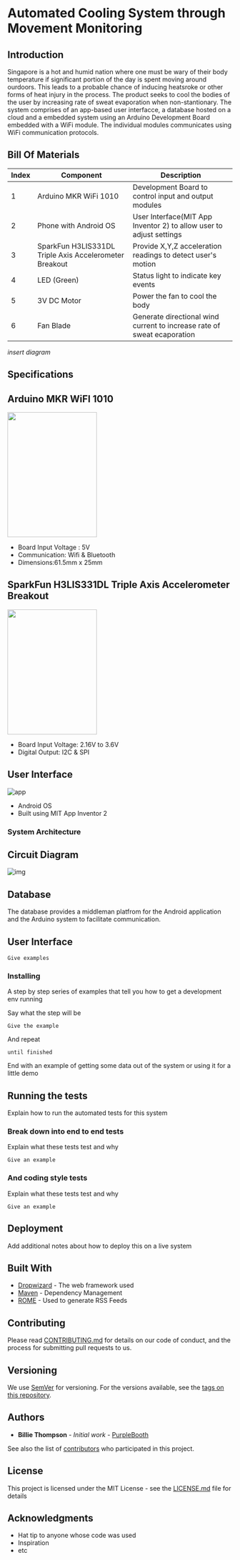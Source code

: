 # Automated Cooling System through Movement Monitoring


## Introduction
Singapore is a hot and humid nation where one must be wary of their body temperature if significant portion of the day is spent moving around ourdoors. This leads to a probable chance of inducing heatsroke or other forms of heat injury in the process. The product seeks to cool the bodies of the user by increasing rate of sweat evaporation when non-stantionary.
The system comprises of an app-based user interfacce, a database hosted on a cloud and a embedded system using an Arduino Development Board embedded with a WiFi module. The individual modules communicates using WiFi communication protocols. 

## Bill Of Materials

| Index         | Component      | Description   |
| --   | ------------- | ------------- |
| 1  | Arduino MKR WiFi 1010  | Development Board to control input and output modules  | 
| 2  | Phone with Android OS  | User Interface(MIT App Inventor 2) to allow user to adjust settings   |
| 3  | SparkFun H3LIS331DL Triple Axis Accelerometer Breakout  | Provide X,Y,Z acceleration readings to detect user's motion   |
| 4  | LED (Green) | Status light to indicate key events | 
| 5  | 3V DC Motor | Power the fan to cool the body| 
| 6  | Fan Blade | Generate directional wind current to increase rate of sweat ecaporation| 

*insert diagram*

## Specifications

## Arduino MKR WiFI 1010

<img src="https://static.cytron.io/image/catalog/products/ARDUINO-MKR-1010/ARDUINO-MKR-1010-b.jpg" width="200" height="280">

* Board Input Voltage : 5V
* Communication: Wifi & Bluetooth
* Dimensions:61.5mm x 25mm

## SparkFun H3LIS331DL Triple Axis Accelerometer Breakout
<img src="https://cdn.sparkfun.com//assets/parts/1/2/5/3/2/14480-01.jpg" width="200" height="280" align="center">

* Board Input Voltage: 2.16V to 3.6V
* Digital Output: I2C & SPI

## User Interface
![app](https://github.com/jiasheng-ooi/pdsproj.github.io/blob/main/media/applayout.jpg?raw=true)
* Android OS
* Built using MIT App Inventor 2


###  System Architecture
## Circuit Diagram
![img](https://github.com/jiasheng-ooi/pdsproj.github.io/blob/main/media/circuit%20diagram.jpeg?raw=true)

## Database
The database provides a middleman platfrom for the Android application and the Arduino system to facilitate communication. 


## User Interface


```
Give examples
```

### Installing

A step by step series of examples that tell you how to get a development env running

Say what the step will be

```
Give the example
```

And repeat

```
until finished
```

End with an example of getting some data out of the system or using it for a little demo

## Running the tests

Explain how to run the automated tests for this system

### Break down into end to end tests

Explain what these tests test and why

```
Give an example
```

### And coding style tests

Explain what these tests test and why

```
Give an example
```

## Deployment

Add additional notes about how to deploy this on a live system

## Built With

* [Dropwizard](http://www.dropwizard.io/1.0.2/docs/) - The web framework used
* [Maven](https://maven.apache.org/) - Dependency Management
* [ROME](https://rometools.github.io/rome/) - Used to generate RSS Feeds

## Contributing

Please read [CONTRIBUTING.md](https://gist.github.com/PurpleBooth/b24679402957c63ec426) for details on our code of conduct, and the process for submitting pull requests to us.

## Versioning

We use [SemVer](http://semver.org/) for versioning. For the versions available, see the [tags on this repository](https://github.com/your/project/tags). 

## Authors

* **Billie Thompson** - *Initial work* - [PurpleBooth](https://github.com/PurpleBooth)

See also the list of [contributors](https://github.com/your/project/contributors) who participated in this project.

## License

This project is licensed under the MIT License - see the [LICENSE.md](LICENSE.md) file for details

## Acknowledgments

* Hat tip to anyone whose code was used
* Inspiration
* etc
